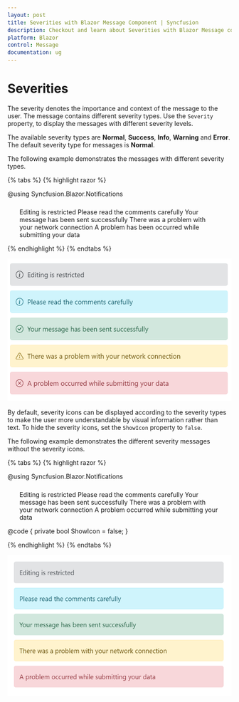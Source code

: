 ```yaml
---
layout: post
title: Severities with Blazor Message Component | Syncfusion
description: Checkout and learn about Severities with Blazor Message component in Blazor Server App and Blazor WebAssembly App.
platform: Blazor
control: Message
documentation: ug
---
```


# Severities

The severity denotes the importance and context of the message to the user. The message contains different severity types. Use the `Severity` property, to display the messages with different severity levels.

The available severity types are **Normal**, **Success**, **Info**, **Warning** and **Error**. The default severity type for messages is **Normal**.

The following example demonstrates the messages with different severity types.

{% tabs %}
{% highlight razor %}

@using Syncfusion.Blazor.Notifications

<div class="msg-default-section">
  <div class="content-section">
    <SfMessage>Editing is restricted</SfMessage>
    <SfMessage Severity="MessageSeverity.Info">Please read the comments carefully</SfMessage>
    <SfMessage Severity="MessageSeverity.Success">Your message has been sent successfully</SfMessage>
    <SfMessage Severity="MessageSeverity.Warning">There was a problem with your network connection</SfMessage>
    <SfMessage Severity="MessageSeverity.Error">A problem has been occurred while submitting your data</SfMessage>
  </div>
</div>
<style>
  .msg-default-section .content-section {
    margin: 0 auto;
    max-width: 450px;
    padding-top: 10px;
  }

  .msg-default-section .e-message {
    margin: 10px 0;
  }
</style>
    
{% endhighlight %}
{% endtabs %}

![Message Severity with Icons](./images/message-severity-icon.png)

By default, severity icons can be displayed according to the severity types to make the user more understandable by visual information rather than text. To hide the severity icons, set the `ShowIcon` property to `false`.

The following example demonstrates the different severity messages without the severity icons.

{% tabs %}
{% highlight razor %}

@using Syncfusion.Blazor.Notifications

<div class="msg-default-section">
  <div class="content-section">
    <SfMessage ShowIcon="@ShowIcon">Editing is restricted</SfMessage>
    <SfMessage Severity="MessageSeverity.Info" ShowIcon="@ShowIcon">Please read the comments carefully</SfMessage>
    <SfMessage Severity="MessageSeverity.Success" ShowIcon="@ShowIcon">Your message has been sent successfully</SfMessage>
    <SfMessage Severity="MessageSeverity.Warning" ShowIcon="@ShowIcon">There was a problem with your network connection</SfMessage>
    <SfMessage Severity="MessageSeverity.Error" ShowIcon="@ShowIcon">A problem occurred while submitting your data</SfMessage>
  </div>
</div>

@code {
  private bool ShowIcon = false;
}

<style>
  .msg-default-section .content-section {
    margin: 0 auto;
    max-width: 450px;
    padding-top: 10px;
  }

  .msg-default-section .e-message {
    margin: 10px 0;
  }
</style>
    
{% endhighlight %}
{% endtabs %}

![Message Severity with No Icons](./images/message-severity.png)